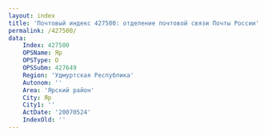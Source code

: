 ```yaml
---
layout: index
title: 'Почтовый индекс 427500: отделение почтовой связи Почты России'
permalink: /427500/
data:
    Index: 427500
    OPSName: Яр
    OPSType: О
    OPSSubm: 427649
    Region: 'Удмуртская Республика'
    Autonom: ''
    Area: 'Ярский район'
    City: Яр
    City1: ''
    ActDate: '20070524'
    IndexOld: ''
---
```

